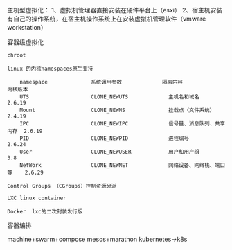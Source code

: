 主机型虚拟化：
	1、虚拟机管理器直接安装在硬件平台上（esxi）
	2、宿主机安装有自己的操作系统，在宿主机操作系统上在安装虚拟机管理软件（vmware workstation）

容器级虚拟化

	chroot

	linux 的内核namespaces原生支持

		namespace              系统调用参数             隔离内容                    内核版本
		UTS                    CLONE_NEWUTS             主机名和域名                2.6.19
		Mount                  CLONE_NEWNS              挂载点（文件系统）          2.4.19
		IPC                    CLONE_NEWIPC             信号量、消息队列、共享内存  2.6.19
		PID                    CLONE_NEWPID             进程编号                    2.6.24
		User                   CLONE_NEWUSER            用户和用户组                3.8   
		NetWork                CLONE_NEWNET             网络设备、网络栈、端口等    2.6.29

	Control Groups （CGroups）控制资源分派
	
    LXC linux container
	
	Docker  lxc的二次封装发行版
	
容器编排

machine+swarm+compose
mesos+marathon
kubernetes->k8s
